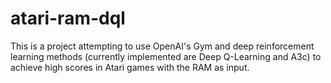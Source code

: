 # atari-ram-dql

This is a project attempting to use OpenAI's Gym and deep reinforcement learning methods (currently implemented are Deep Q-Learning and A3c) to achieve high scores in Atari games with the RAM as input.
